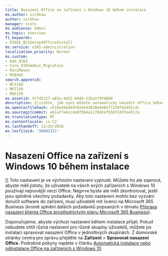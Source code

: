 ```yaml
---
title: Nasazení Office na zařízení s Windows 10 během instalace
ms.author: sirkkuw
author: sirkkuw
manager: scotv
ms.audience: Admin
ms.topic: overview
f1_keywords:
- O365E_BCSSetup4OfficeInstall
ms.service: o365-administration
localization_priority: Normal
ms.custom:
- Adm_O365
- Core_O365Admin_Migration
- MiniMaven
- MSB365
search.appverid:
- BCS160
- MET150
- MOE150
ms.assetid: 5ffd5327-a83a-4d53-94d6-22ba2f9fd090
description: Zjistěte, jak nyní můžete automaticky nasadit Office během instalace Windows 10 zařízení.
ms.openlocfilehash: c51be45b4b4782de43939e648e77239f42492c4c
ms.sourcegitcommit: eb1a77e4cc4e8f564a1c78d2ef53d7245fe4517a
ms.translationtype: MT
ms.contentlocale: cs-CZ
ms.lasthandoff: 11/28/2018
ms.locfileid: "26983311"
---
```

# <a name="install-office-on-windows-10-during-setup"></a>Nasazení Office na zařízení s Windows 10 během instalace

[] Toto nastavení je ve výchozím nastavení vypnuté. Můžete ho ale zapnout, abyste měli jistotu, že uživatelé na všech svých zařízeních s Windows 10 používají nejnovější verzi Office. Nejprve byste ale měli zkontrolovat, jestli jsou splněné všechny požadavky. Aby toto nastavení mohlo bez vyzvání doručit software do zařízení, musí uživatelé mít licenci na Microsoft 365 Business (kromě splnění dalších požadavků popsaných v tématu [Příprava nasazení klienta Office prostřednictvím plánu Microsoft 365 Business](prepare-for-office-client-deployment.md)). 
  
Doporučujeme, abyste výchozí nastavení během instalace přijali. Pokud nebudete chtít různá nastavení pro různé skupiny uživatelů, můžete po instalaci spravovat nasazení Office v jednotlivých skupinách. Z domovské stránky centra pro správu přejděte na **Zařízení** \> **Spravovat nasazení Office**. Podrobné pokyny najdete v článku [Automatická instalace nebo odinstalace Office na zařízeních s Windows 10](auto-install-or-uninstall-office.md).
  

